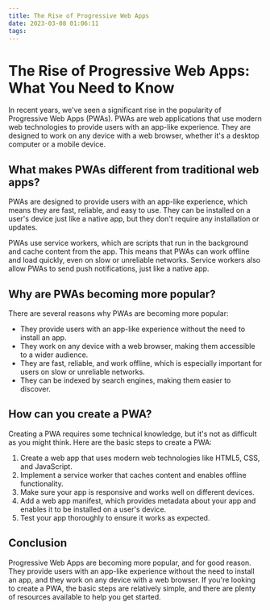 ```yaml
---
title: The Rise of Progressive Web Apps
date: 2023-03-08 01:06:11
tags:
---
```

# The Rise of Progressive Web Apps: What You Need to Know

In recent years, we've seen a significant rise in the popularity of Progressive Web Apps (PWAs). PWAs are web applications that use modern web technologies to provide users with an app-like experience. They are designed to work on any device with a web browser, whether it's a desktop computer or a mobile device.

## What makes PWAs different from traditional web apps?

PWAs are designed to provide users with an app-like experience, which means they are fast, reliable, and easy to use. They can be installed on a user's device just like a native app, but they don't require any installation or updates.

PWAs use service workers, which are scripts that run in the background and cache content from the app. This means that PWAs can work offline and load quickly, even on slow or unreliable networks. Service workers also allow PWAs to send push notifications, just like a native app.

## Why are PWAs becoming more popular?

There are several reasons why PWAs are becoming more popular:

- They provide users with an app-like experience without the need to install an app.
- They work on any device with a web browser, making them accessible to a wider audience.
- They are fast, reliable, and work offline, which is especially important for users on slow or unreliable networks.
- They can be indexed by search engines, making them easier to discover.

## How can you create a PWA?

Creating a PWA requires some technical knowledge, but it's not as difficult as you might think. Here are the basic steps to create a PWA:

1. Create a web app that uses modern web technologies like HTML5, CSS, and JavaScript.
2. Implement a service worker that caches content and enables offline functionality.
3. Make sure your app is responsive and works well on different devices.
4. Add a web app manifest, which provides metadata about your app and enables it to be installed on a user's device.
5. Test your app thoroughly to ensure it works as expected.

## Conclusion

Progressive Web Apps are becoming more popular, and for good reason. They provide users with an app-like experience without the need to install an app, and they work on any device with a web browser. If you're looking to create a PWA, the basic steps are relatively simple, and there are plenty of resources available to help you get started.




